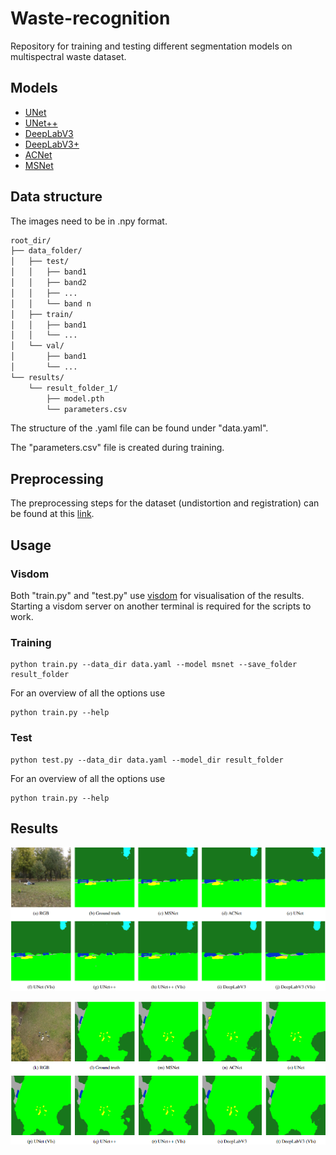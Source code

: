 # Waste-recognition
Repository for training and testing different segmentation models on multispectral waste dataset.

## Models

- [UNet](https://link.springer.com/chapter/10.1007/978-3-319-24574-4_28)
- [UNet++](https://www.researchgate.net/publication/327749044_UNet_A_Nested_U-Net_Architecture_for_Medical_Image_Segmentation_4th_International_Workshop_DLMIA_2018_and_8th_International_Workshop_ML-CDS_2018_Held_in_Conjunction_with_MICCAI_2018_Granada_Spain_Sept)
- [DeepLabV3](https://arxiv.org/abs/1706.05587)
- [DeepLabV3+](https://arxiv.org/abs/1802.02611)
- [ACNet](https://arxiv.org/abs/1905.10089)
- [MSNet](https://www.tandfonline.com/doi/full/10.1080/15481603.2022.2101728)

## Data structure

The images need to be in .npy format.

```md
root_dir/
├── data_folder/
│   ├── test/
│   │   ├── band1
│   │   ├── band2
│   │   ├── ...
│   │   └── band n
│   ├── train/
│   │   ├── band1
│   │   └── ...
│   └── val/
│       ├── band1
│       └── ...
└── results/
    └── result_folder_1/
        ├── model.pth
        └── parameters.csv

```

The structure of the .yaml file can be found under "data.yaml".

The "parameters.csv" file is created during training.

## Preprocessing
The preprocessing steps for the dataset (undistortion and registration) can be found at this [link](https://github.com/FilippoLucchelli/DJI_Image_Processing).

## Usage

### Visdom
Both "train.py" and "test.py" use [visdom](https://github.com/fossasia/visdom) for visualisation of the results. Starting a visdom server on another terminal is required for the scripts to work.

### Training

```console
python train.py --data_dir data.yaml --model msnet --save_folder result_folder 

```
For an overview of all the options use
```console
python train.py --help
```

### Test

```console
python test.py --data_dir data.yaml --model_dir result_folder
```
For an overview of all the options use
```console
python train.py --help
```
## Results

![Example of segmentation from ground set](images/ex_ground.png)

![Example of segmentation from aerial set](images/ex_aer.png)